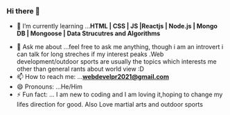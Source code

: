 ### Hi there 👋


<!--**AjayBains/AjayBains** is a ✨ _special_ ✨ repository because its `README.md` (this file) appears on your GitHub profile.

Here are some ideas to get you started:-->

<!--- 🔭 I’m currently working on ...-->
- 🌱 I’m currently learning ...**HTML | CSS | JS |Reactjs | Node.js | Mongo DB | Mongoose | Data Strucutres and Algorithms**
<!--- 👯 I’m looking to collaborate on ...-->

- 💬 Ask me about ...feel free to ask me anything, though i am  an introvert i can talk for long streches if  my interest peaks .Web development/outdoor sports  are  usually the topics which interests me other than general rants about world view :D
- 📫 How to reach me: ...**webdevelpr2021@gmail.com**
- 😄 Pronouns: ...He/Him
- ⚡ Fun fact: ... I am new to coding and I am loving it,hoping to change my lifes direction for good. Also Love martial arts and outdoor sports

